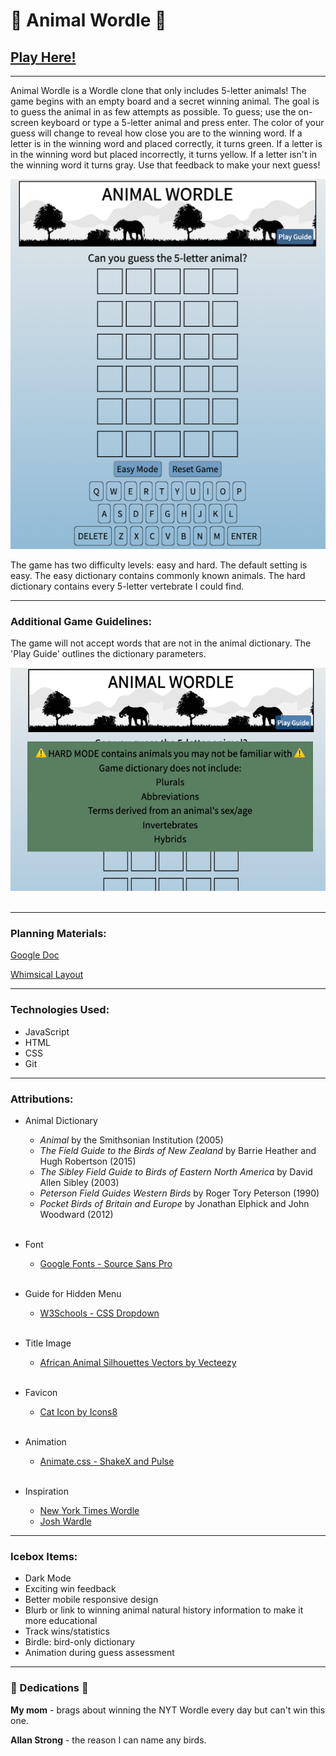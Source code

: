 # 🐯 Animal Wordle 🐴
## [Play Here!](https://animal-wordle.netlify.app/)
***


Animal Wordle is a Wordle clone that only includes 5-letter animals! The game begins with an empty board and a secret winning animal. The goal is to guess the animal in as few attempts as possible. To guess; use the on-screen keyboard or type a 5-letter animal and press enter. The color of your guess will change to reveal how close you are to the winning word. If a letter is in the winning word and placed correctly, it turns green. If a letter is in the winning word but placed incorrectly, it turns yellow. If a letter isn't in the winning word it turns gray. Use that feedback to make your next guess!

![gamestart](./assets/images/game-start-screenshot.png)

The game has two difficulty levels: easy and hard. The default setting is easy. The easy dictionary contains commonly known animals. The hard dictionary contains every 5-letter vertebrate I could find.

*** 
### Additional Game Guidelines:

 The game will not accept words that are not in the animal dictionary. The 'Play Guide' outlines the dictionary parameters.

![gamerules](./assets/images/game-rules.png)
<br></br>

*** 
### Planning Materials:

[Google Doc](https://docs.google.com/document/d/1nvmqQsvxhi2VuerHIz5UJXqBhCKOcDKmVDcbwoH9SsQ/edit?usp=sharing)

[Whimsical Layout](https://whimsical.com/animal-wordle-UWaS1nJQAhosM2B1yB4AGA)

***
### Technologies Used:

* JavaScript
* HTML
* CSS
* Git

***
### Attributions:

* Animal Dictionary
  * _Animal_ by the Smithsonian Institution (2005)
  * _The Field Guide to the Birds of New Zealand_ by Barrie Heather and Hugh Robertson (2015)
  * _The Sibley Field Guide to Birds of Eastern North America_ by David Allen Sibley (2003)
  * _Peterson Field Guides Western Birds_ by Roger Tory Peterson (1990)
  * _Pocket Birds of Britain and Europe_ by Jonathan Elphick and John Woodward (2012)
<br></br>

* Font
  * [Google Fonts - Source Sans Pro](https://fonts.google.com/specimen/Source+Sans+Pro?preview.text=animal%20wordle&preview.text_type=custom)
<br></br>

* Guide for Hidden Menu
  * [W3Schools - CSS Dropdown](https://www.w3schools.com/howto/howto_css_dropdown.asp)
<br></br>

* Title Image
  * [African Animal Silhouettes Vectors by Vecteezy](https://www.vecteezy.com/free-vector/african-animal-silhouettes)
<br></br>

* Favicon
  * [Cat Icon by Icons8](https://icons8.com/icon/101706/cat)
<br></br>

* Animation
  * [Animate.css - ShakeX and Pulse](https://animate.style/)
<br></br>

* Inspiration
  * [New York Times Wordle](https://www.nytimes.com/games/wordle/index.html)
  * [Josh Wardle](https://en.wikipedia.org/wiki/Josh_Wardle)

***
### Icebox Items:

* Dark Mode
* Exciting win feedback
* Better mobile responsive design
* Blurb or link to winning animal natural history information to make it more educational
* Track wins/statistics
* Birdle: bird-only dictionary
* Animation during guess assessment
***
### 💙 Dedications 💙

**My mom** - brags about winning the NYT Wordle every day but can't win this one.

**Allan Strong** - the reason I can name any birds.
